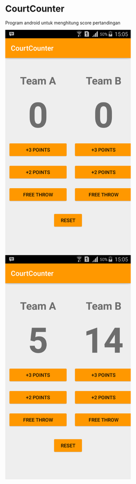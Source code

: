 # CourtCounter
Program android untuk menghitung score pertandingan


<img src="Screenshot_2018-02-06-15-05-41.png" width="400" height="711">            <img src="Screenshot_2018-02-06-15-05-25.png" width="400" height="711">

